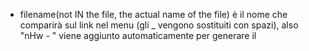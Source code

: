 * filename(not IN the file, the actual name of the file)
  è il nome che comparirà sul link nel menu (gli _ vengono sostituiti con spazi), also "nHw - " viene aggiunto automaticamente per generare il <title> della page
* parent
  è il nome del parent
  home : no parents
* type
  normal : niente di speciale
  index : vuoldire che dopo il contenuto che viene descritto nel .md stesso, verrà messo un elenco di preview di tutti i children
  leaf : la pagina è alla fine dell'albero, non ha children
* theme
  light - dark >> load light.css or dark.css (implement 100r themes?)
* desc
  è la descrizione della pagina corrente, che comparirà nell'index del parent
* status
  active : attivo, verrà renderizzato e indicizzato
  upcoming : verrà indicizzato grayed-out, o strikethru, senza link, la pagina non verrà renderizzata
  unlisted : verrà renderizzata, ma non indicizzata
  hide : non viene renderizzata ne indicizzata

-- this is a comment

---
## C
**PRO**
- easier access to files
- can modify files
- real html pages, indexable
- posso cmq far chiamare il programma in C da node se necessario?
- easy repl con il mio LISP custom (Ducttape Lisp >> .dtlisp)
- posso anche fare un mio linguaggetto veloce per il css

**con**
- re-run each time
- needs dynamic server // build

## js
**PRO**
- fast (modify an .md file >> it's done!)
- embedded in the html ecosystem
- possibly interactive
- edit database natively (requires local node.js)
- can run locally in node with all privileges.
- can be hosted on static server - no builds required

**con**
- cannot access files (.md must be converted!)
- cannot modify files
- node

,,website
,,coding